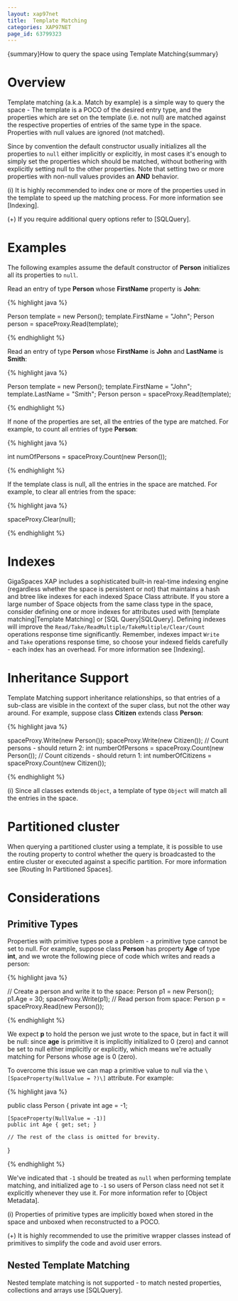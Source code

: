 ```yaml
---
layout: xap97net
title:  Template Matching
categories: XAP97NET
page_id: 63799323
---
```


{summary}How to query the space using Template Matching{summary}

# Overview

Template matching (a.k.a. Match by example) is a simple way to query the space - The template is a POCO of the desired entry type, and the properties which are set on the template (i.e. not null) are matched against the respective properties of entries of the same type in the space. Properties with null values are ignored (not matched).

Since by convention the default constructor usually initializes all the properties to `null` either implicitly or explicitly, in most cases it's enough to simply set the properties which should be matched, without bothering with explicitly setting null to the other properties. Note that setting two or more properties with non-null values provides an **AND** behavior.

(i) It is highly recommended to index one or more of the properties used in the template to speed up the matching process. For more information see [Indexing].

(+) If you require additional query options refer to [SQLQuery].

# Examples

The following examples assume the default constructor of **Person** initializes all its properties to `null`.

Read an entry of type **Person** whose **FirstName** property is **John**:

{% highlight java %}

Person template = new Person();
template.FirstName = "John";
Person person = spaceProxy.Read(template);

{% endhighlight %}


Read an entry of type **Person** whose **FirstName** is **John** and **LastName** is **Smith**:

{% highlight java %}

Person template = new Person();
template.FirstName = "John";
template.LastName = "Smith";
Person person = spaceProxy.Read(template);

{% endhighlight %}


If none of the properties are set, all the entries of the type are matched. For example, to count all entries of type **Person**:

{% highlight java %}

int numOfPersons = spaceProxy.Count(new Person());

{% endhighlight %}


If the template class is null, all the entries in the space are matched. For example, to clear all entries from the space:

{% highlight java %}

spaceProxy.Clear(null);

{% endhighlight %}


# Indexes

GigaSpaces XAP includes a sophisticated built-in real-time indexing engine (regardless whether the space is persistent or not) that maintains a hash and btree like indexes for each indexed Space Class attribute. If you store a large number of Space objects from the same class type in the space, consider defining one or more indexes for attributes used with [template matching|Template Matching] or [SQL Query|SQLQuery]. Defining indexes will improve the `Read/Take/ReadMultiple/TakeMultiple/Clear/Count` operations response time significantly. Remember, indexes impact `Write` and `Take` operations response time, so choose your indexed fields carefully - each index has an overhead. For more information see [Indexing].

# Inheritance Support

Template Matching support inheritance relationships, so that entries of a sub-class are visible in the context of the super class, but not the other way around.
For example, suppose class **Citizen** extends class **Person**:


{% highlight java %}

spaceProxy.Write(new Person());
spaceProxy.Write(new Citizen());
// Count persons - should return 2:
int numberOfPersons = spaceProxy.Count(new Person());
// Count citizends - should return 1:
int numberOfCitizens = spaceProxy.Count(new Citizen());

{% endhighlight %}


(i) Since all classes extends `Object`, a template of type `Object` will match all the entries in the space.

# Partitioned cluster

When querying a partitioned cluster using a template, it is possible to use the routing property to control whether the query is broadcasted to the entire cluster or executed against a specific partition.
For more information see [Routing In Partitioned Spaces].

# Considerations

## Primitive Types

Properties with primitive types pose a problem - a primitive type cannot be set to null. For example, suppose class **Person** has property **Age** of type **int**, and we wrote the following piece of code which writes and reads a person:

{% highlight java %}

// Create a person and write it to the space:
Person p1 = new Person();
p1.Age = 30;
spaceProxy.Write(p1);
// Read person from space:
Person p = spaceProxy.Read(new Person());

{% endhighlight %}


We expect **p** to hold the person we just wrote to the space, but in fact it will be null: since **age** is primitive it is implicitly initialized to 0 (zero) and cannot be set to null either implicitly or explicitly, which means we're actually matching for Persons whose age is 0 (zero).

To overcome this issue we can map a primitive value to null via the `\[SpaceProperty(NullValue = ?)\]` attribute. For example:

{% highlight java %}

public class Person
{
    private int age = -1;

    [SpaceProperty(NullValue = -1)]
    public int Age { get; set; }

    // The rest of the class is omitted for brevity.
}

{% endhighlight %}


We've indicated that `-1` should be treated as `null` when performing template matching, and initialized age to `-1` so users of Person class need not set it explicitly whenever they use it. For more information refer to [Object Metadata].

(i) Properties of primitive types are implicitly boxed when stored in the space and unboxed when reconstructed to a POCO.

(+) It is highly recommended to use the  primitive wrapper classes instead of primitives to simplify the code and avoid user errors.

## Nested Template Matching

Nested template matching is not supported - to match nested properties, collections and arrays use [SQLQuery].